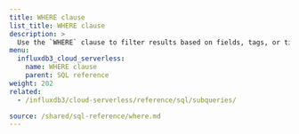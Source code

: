 ```yaml
---
title: WHERE clause
list_title: WHERE clause
description: > 
  Use the `WHERE` clause to filter results based on fields, tags, or timestamps.
menu:
  influxdb3_cloud_serverless:
    name: WHERE clause
    parent: SQL reference
weight: 202
related:
  - /influxdb3/cloud-serverless/reference/sql/subqueries/

source: /shared/sql-reference/where.md
---
```


<!-- 
The content of this page is at /content/shared/sql-reference/where.md
-->
